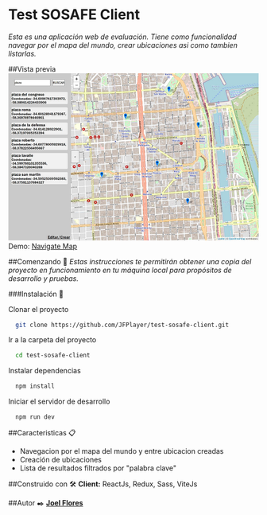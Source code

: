 
# Test SOSAFE Client
_Esta es una aplicación web de evaluación. Tiene como funcionalidad navegar por el mapa del mundo, crear ubicaciones asi como tambien listarlas._

##Vista previa 
[![](/preview.jpg)](https://test-sosafe.herokuapp.com/)
Demo: [Navigate Map](https://test-sosafe.herokuapp.com/)

##Comenzando 🚀
_Estas instrucciones te permitirán obtener una copia del proyecto en funcionamiento en tu máquina local para propósitos de desarrollo y pruebas._

###Instalación 🔧

Clonar el proyecto
```bash
  git clone https://github.com/JFPlayer/test-sosafe-client.git
```
Ir a la carpeta del proyecto
```bash
  cd test-sosafe-client
```
Instalar dependencias
```bash
  npm install
```
Iniciar el servidor de desarrollo
```bash
  npm run dev
```
##Caracteristicas 📋
- Navegacion por el mapa del mundo y entre ubicacion creadas
- Creación de ubicaciones
- Lista de resultados filtrados por "palabra clave"

##Construido con 🛠️
**Client:** ReactJs, Redux, Sass, ViteJs

##Autor ✒️
**[Joel Flores](https://www.linkedin.com/in/joel-flores-7801/)**

